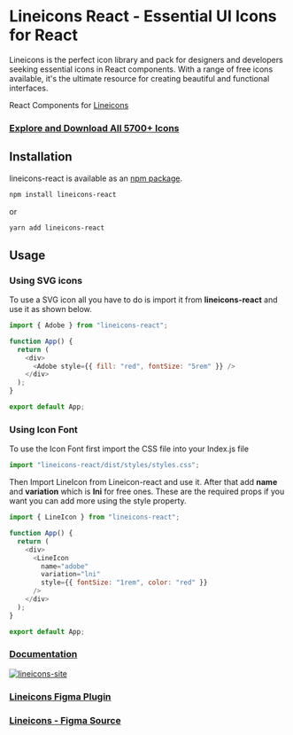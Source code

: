 # Lineicons React - Essential UI Icons for React

Lineicons is the perfect icon library and pack for designers and developers seeking essential icons in React components. With a range of free icons available, it's the ultimate resource for creating beautiful and functional interfaces.

React Components for [Lineicons](https://lineicons.com)

### [Explore and Download All 5700+ Icons](https://lineicons.com/)

## Installation

lineicons-react is available as an [npm package](https://www.npmjs.com/package/lineicons-react).

```sh
npm install lineicons-react
```

or

```sh
yarn add lineicons-react
```

## Usage

### Using SVG icons

To use a SVG icon all you have to do is import it from **lineicons-react** and use it as shown below.

```js
import { Adobe } from "lineicons-react";

function App() {
  return (
    <div>
      <Adobe style={{ fill: "red", fontSize: "5rem" }} />
    </div>
  );
}

export default App;
```

### Using Icon Font

To use the Icon Font first import the CSS file into your Index.js file

```js
import "lineicons-react/dist/styles/styles.css";
```

Then Import LineIcon from Lineicon-react and use it.
After that add **name** and **variation** which is **lni** for free ones. These are the required props if you want you can add more using the style property.

```js
import { LineIcon } from "lineicons-react";

function App() {
  return (
    <div>
      <LineIcon
        name="adobe"
        variation="lni"
        style={{ fontSize: "1rem", color: "red" }}
      />
    </div>
  );
}

export default App;
```

### [Documentation](https://lineicons.com/docs)

[![lineicons-site](https://content.lineicons.com/wp-content/uploads/2023/01/lineicons-4.png)](https://lineicons.com/)

### [Lineicons Figma Plugin](https://www.figma.com/community/plugin/1217738304122072948/Lineicons)

### [Lineicons - Figma Source](https://www.figma.com/community/file/1198194066179400874)
